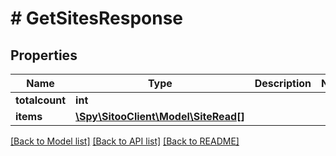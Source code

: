 # # GetSitesResponse

## Properties

Name | Type | Description | Notes
------------ | ------------- | ------------- | -------------
**totalcount** | **int** |  |
**items** | [**\Spy\SitooClient\Model\SiteRead[]**](SiteRead.md) |  |

[[Back to Model list]](../../README.md#models) [[Back to API list]](../../README.md#endpoints) [[Back to README]](../../README.md)
